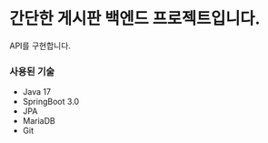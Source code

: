 간단한 게시판 백엔드 프로젝트입니다.
======

API를 구현합니다.

### 사용된 기술
* Java 17
* SpringBoot 3.0
* JPA
* MariaDB
* Git
